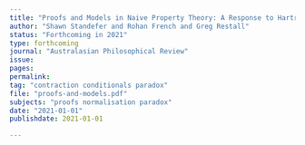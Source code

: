 ```yaml
---
title: "Proofs and Models in Naive Property Theory: A Response to Hartry Field's ``Properties, Propositions and Conditionals''"
author: "Shawn Standefer and Rohan French and Greg Restall"
status: "Forthcoming in 2021"
type: forthcoming
journal: "Australasian Philosophical Review" 
issue: 
pages: 
permalink:  
tag: "contraction conditionals paradox"
file: "proofs-and-models.pdf"
subjects: "proofs normalisation paradox"
date: "2021-01-01"
publishdate: 2021-01-01

---
```


